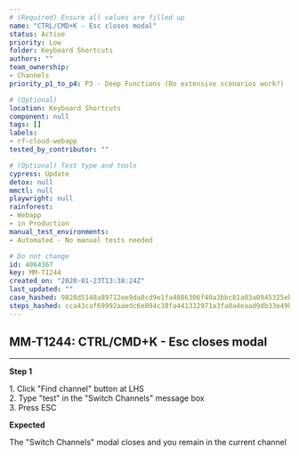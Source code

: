 ```yaml
---
# (Required) Ensure all values are filled up
name: "CTRL/CMD+K - Esc closes modal"
status: Active
priority: Low
folder: Keyboard Shortcuts
authors: ""
team_ownership: 
- Channels
priority_p1_to_p4: P3 - Deep Functions (Do extensive scenarios work?)

# (Optional)
location: Keyboard Shortcuts
component: null
tags: []
labels: 
- rf-cloud-webapp
tested_by_contributor: ""

# (Optional) Test type and tools
cypress: Update
detox: null
mmctl: null
playwright: null
rainforest: 
- Webapp
- in Production
manual_test_environments:
- Automated - No manual tests needed

# Do not change
id: 4064367
key: MM-T1244
created_on: "2020-01-23T13:38:24Z"
last_updated: ""
case_hashed: 9828d5148a89712ee9da8cd9e1fa4886306f40a3bbc81a03a0945325eb370a2d763800bdd4fd31dc6c1e6f1432d3e518
steps_hashed: cca43caf69992aaedc6e894c38fa441332971a3fa0a4eaad9db33e49be28747e159f8d8f2d81d4f08397d278ca206305
---
```


<!-- (Auto-generated) Based on frontmatter's "key" and "name" -->

## MM-T1244: CTRL/CMD+K - Esc closes modal

---

**Step 1**

1\. Click "Find channel" button at LHS\
2\. Type "test" in the "Switch Channels" message box\
3\. Press ESC

**Expected**

The "Switch Channels" modal closes and you remain in the current channel
